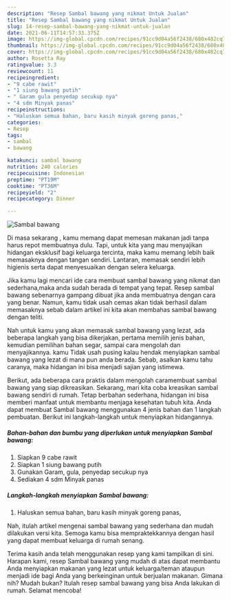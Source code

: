 ```yaml
---
description: "Resep Sambal bawang yang nikmat Untuk Jualan"
title: "Resep Sambal bawang yang nikmat Untuk Jualan"
slug: 14-resep-sambal-bawang-yang-nikmat-untuk-jualan
date: 2021-06-11T14:57:33.375Z
image: https://img-global.cpcdn.com/recipes/91cc9d04a56f2438/680x482cq70/sambal-bawang-foto-resep-utama.jpg
thumbnail: https://img-global.cpcdn.com/recipes/91cc9d04a56f2438/680x482cq70/sambal-bawang-foto-resep-utama.jpg
cover: https://img-global.cpcdn.com/recipes/91cc9d04a56f2438/680x482cq70/sambal-bawang-foto-resep-utama.jpg
author: Rosetta Ray
ratingvalue: 3.3
reviewcount: 11
recipeingredient:
- "9 cabe rawit"
- "1 siung bawang putih"
- " Garam gula penyedap secukup nya"
- "4 sdm Minyak panas"
recipeinstructions:
- "Haluskan semua bahan, baru kasih minyak goreng panas,"
categories:
- Resep
tags:
- sambal
- bawang

katakunci: sambal bawang 
nutrition: 240 calories
recipecuisine: Indonesian
preptime: "PT19M"
cooktime: "PT36M"
recipeyield: "2"
recipecategory: Dinner

---
```



![Sambal bawang](https://img-global.cpcdn.com/recipes/91cc9d04a56f2438/680x482cq70/sambal-bawang-foto-resep-utama.jpg)

Di masa  sekarang , kamu memang dapat memesan makanan jadi tanpa harus repot membuatnya dulu. Tapi, untuk kita yang mau menyajikan hidangan eksklusif bagi keluarga tercinta, maka kamu memang lebih baik memasaknya dengan tangan sendiri. Lantaran, memasak sendiri lebih higienis serta dapat menyesuaikan dengan selera keluarga.

Jika kamu lagi mencari ide cara membuat sambal bawang yang nikmat dan sederhana,maka anda sudah berada di tempat yang tepat. Resep sambal bawang  sebenarnya gampang dibuat jika anda membuatnya dengan cara yang benar. Namun, kamu tidak usah cemas akan tidak berhasil dalam memasaknya 
sebab dalam artikel ini kita akan membahas sambal bawang dengan teliti.  



Nah untuk kamu yang akan memasak sambal bawang yang lezat, ada beberapa langkah yang bisa dikerjakan, pertama memilih jenis bahan, kemudian pemilihan bahan segar, sampai cara mengolah dan menyajikannya. kamu Tidak usah pusing kalau hendak menyiapkan sambal bawang yang lezat di mana pun anda berada. Sebab, asalkan kamu  tahu caranya, maka hidangan ini bisa menjadi sajian yang istimewa.

Berikut, ada beberapa cara praktis  dalam mengolah caramembuat sambal bawang yang siap dikreasikan. Sekarang, mari kita coba kreasikan sambal bawang sendiri di rumah. Tetap berbahan sederhana, hidangan ini bisa memberi manfaat untuk membantu menjaga kesehatan tubuh kita. Anda dapat membuat Sambal bawang menggunakan 4 jenis bahan dan 1 langkah pembuatan. Berikut ini langkah-langkah untuk menyiapkan hidangannya.

<!--inarticleads1-->

##### Bahan-bahan dan bumbu yang diperlukan untuk menyiapkan Sambal bawang:

1. Siapkan 9 cabe rawit
1. Siapkan 1 siung bawang putih
1. Gunakan  Garam, gula, penyedap secukup nya
1. Sediakan 4 sdm Minyak panas




<!--inarticleads2-->

##### Langkah-langkah menyiapkan Sambal bawang:

1. Haluskan semua bahan, baru kasih minyak goreng panas,




Nah, itulah artikel mengenai  sambal bawang  yang sederhana dan mudah dilakukan versi kita. Semoga kamu bisa mempraktekkannya dengan hasil yang dapat membuat keluarga di rumah senang. 

Terima kasih anda telah menggunakan resep yang kami tampilkan di sini. Harapan kami, resep  Sambal bawang yang mudah di atas dapat membantu Anda menyiapkan makanan yang lezat untuk keluarga/teman ataupun menjadi ide bagi Anda yang berkeinginan untuk berjualan makanan. Gimana nih? Mudah bukan? Itulah resep sambal bawang yang bisa Anda lakukan di rumah. Selamat mencoba!

